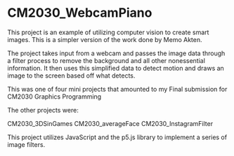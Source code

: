 # CM2030_WebcamPiano

This project is an example of utilizing computer vision to create smart images.
This is a simpler version of the work done by Memo Akten.

The project takes input from a webcam and passes the image data through a filter process to remove the background and all other nonessential information. It then uses this simplified data to detect motion and draws an image to the screen based off what detects.

This was one of four mini projects that amounted to my Final submission for CM2030 Graphics Programming

The other projects were:
  
  CM2030_3DSinGames
  CM2030_averageFace
  CM2030_InstagramFilter

This project utilizes JavaScript and the p5.js library to implement a series of image filters.
